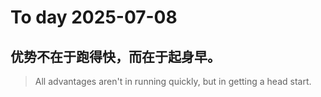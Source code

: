 
# To day 2025-07-08


## 优势不在于跑得快，而在于起身早。
> All advantages aren't in running quickly, but in getting a head start.​

    
